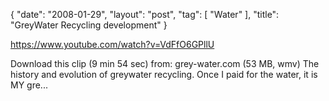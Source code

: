 {
   "date": "2008-01-29",
   "layout": "post",
   "tag": [
      "Water"
   ],
   "title": "GreyWater Recycling development"
}

https://www.youtube.com/watch?v=VdFfO6GPllU  

Download this clip (9 min 54 sec) from: grey-water.com (53 MB, wmv) The history and evolution of greywater recycling. Once I paid for the water, it is MY gre...